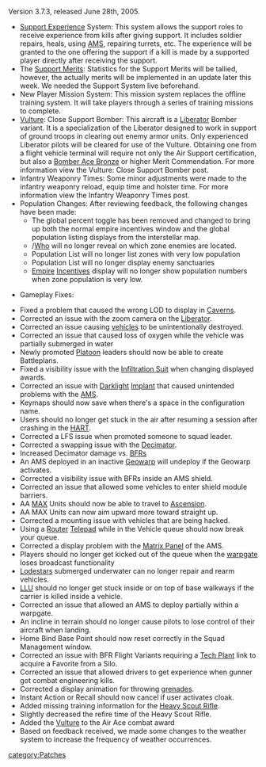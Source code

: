 Version 3.7.3, released June 28th, 2005.

- [Support Experience](Support_Experience_Points.md) System:
  This system allows the support roles to receive experience from
  kills after giving support. It includes soldier repairs, heals,
  using [AMS](AMS.md), repairing turrets, etc. The experience
  will be granted to the one offering the support if a kill is made by
  a supported player directly after receiving the support.
- The [Support Merits](Support_Merit_Commendations.md):
  Statistics for the Support Merits will be tallied, however, the
  actually merits will be implemented in an update later this week. We
  needed the Support System live beforehand.
- New Player Mission System: This mission system replaces the offline
  training system. It will take players through a series of training
  missions to complete.
- [Vulture](Vulture.md): Close Support Bomber: This aircraft
  is a [Liberator](Liberator.md) Bomber variant. It is a
  specialization of the Liberator designed to work in support of
  ground troops in clearing out enemy armor units. Only experienced
  Liberator pilots will be cleared for use of the Vulture. Obtaining
  one from a flight vehicle terminal will require not only the Air
  Support certification, but also a [Bomber Ace
  Bronze](Bomber_Ace.md) or higher Merit Commendation. For
  more information view the Vulture: Close Support Bomber post.
- Infantry Weaponry Times: Some minor adjustments were made to the
  infantry weaponry reload, equip time and holster time. For more
  information view the Infantry Weaponry Times post.
- Population Changes: After reviewing feedback, the following changes
  have been made:
  - The global percent toggle has been removed and changed to bring
    up both the normal empire incentives window and the global
    population listing displays from the interstellar map.
  - /[Who](Who.md) will no longer reveal on which zone
    enemies are located.
  - Population List will no longer list zones with very low
    population
  - Population List will no longer display enemy sanctuaries
  - [Empire](Empire.md) [Incentives](Incentives.md)
    display will no longer show population numbers when zone
    population is very low.

<!-- -->

- Gameplay Fixes:

<!-- -->

- Fixed a problem that caused the wrong LOD to display in
  [Caverns](Caverns.md).
- Corrected an issue with the zoom camera on the
  [Liberator](Liberator.md).
- Corrected an issue causing [vehicles](vehicle.md) to be
  unintentionally destroyed.
- Corrected an issue that caused loss of oxygen while the vehicle was
  partially submerged in water
- Newly promoted [Platoon](Platoon.md) leaders should now be
  able to create Battleplans.
- Fixed a visibility issue with the [Infiltration
  Suit](Infiltration_Suit.md) when changing displayed awards.
- Corrected an issue with [Darklight](Darklight.md)
  [Implant](Implant.md) that caused unintended problems with
  the [AMS](AMS.md).
- Keymaps should now save when there's a space in the configuration
  name.
- Users should no longer get stuck in the air after resuming a session
  after crashing in the [HART](HART.md).
- Corrected a LFS issue when promoted someone to squad leader.
- Corrected a swapping issue with the
  [Decimator](Decimator.md).
- Increased Decimator damage vs.
  [BFRs](BattleFrame_Robotics.md)
- An AMS deployed in an inactive [Geowarp](Geowarp.md) will
  undeploy if the Geowarp activates.
- Corrected a visibility issue with BFRs inside an AMS shield.
- Corrected an issue that allowed some vehicles to enter shield module
  barriers.
- AA [MAX](MAX.md) Units should now be able to travel to
  [Ascension](Oshur.md#Ascension).
- AA MAX Units can now aim upward more toward straight up.
- Corrected a mounting issue with vehicles that are being hacked.
- Using a [Router](Router.md) [Telepad](Telepad.md)
  while in the Vehicle queue should now break your queue.
- Corrected a display problem with the [Matrix
  Panel](Matrix_Panel.md) of the AMS.
- Players should no longer get kicked out of the queue when the
  [warpgate](warpgate.md) loses broadcast functionality
- [Lodestars](Lodestar.md) submerged underwater can no longer
  repair and rearm vehicles.
- [LLU](LLU.md) should no longer get stuck inside or on top of
  base walkways if the carrier is killed inside a vehicle.
- Corrected an issue that allowed an AMS to deploy partially within a
  warpgate.
- An incline in terrain should no longer cause pilots to lose control
  of their aircraft when landing.
- Home Bind Base Point should now reset correctly in the Squad
  Management window.
- Corrected an issue with BFR Flight Variants requiring a [Tech
  Plant](Technology_Plant.md) link to acquire a Favorite from
  a Silo.
- Corrected an issue that allowed drivers to get experience when
  gunner got combat engineering kills.
- Corrected a display animation for throwing
  [grenades](grenade.md).
- Instant Action or Recall should now cancel if user activates cloak.
- Added missing training information for the [Heavy Scout
  Rifle](Heavy_Scout_Rifle.md).
- Slightly decreased the refire time of the Heavy Scout Rifle.
- Added the [Vulture](Vulture.md) to the Air Ace combat award
- Based on feedback received, we made some changes to the weather
  system to increase the frequency of weather occurrences.

[category:Patches](category:Patches.md)
